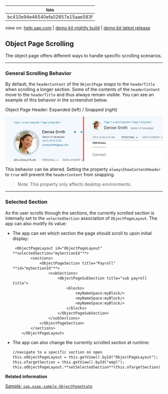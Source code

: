 | loio |
| -----|
| bc410e94e46540efa02857e15aae583f |

<div id="loio">

view on: [help.sap.com](https://help.sap.com/viewer/DRAFT/3237636b137e43519a20ad5513c49ccb/latest/en-US/bc410e94e46540efa02857e15aae583f.html) | [demo kit nightly build](https://openui5nightly.hana.ondemand.com/#/topic/bc410e94e46540efa02857e15aae583f) | [demo kit latest release](https://openui5.hana.ondemand.com/#/topic/bc410e94e46540efa02857e15aae583f)</div>
<!-- loiobc410e94e46540efa02857e15aae583f -->

## Object Page Scrolling

The object page offers different ways to handle specific scrolling scenarios.

***

### General Scrolling Behavior

By default, the `headerContent` of the `ObjectPage` snaps to the `headerTitle` when scrolling a longer section. Some of the contents of the `headerContent` move to the `headerTitle` and thus always remain visible. You can see an example of this behavior in the screenshot below.

   
  
Object Page Header: Expanded \(left\) / Snapped \(right\)<a name="loiobc410e94e46540efa02857e15aae583f__fig_hnb_cgm_cv"/>

 ![](loio1106798cda9a4eda858c4322b933579d_HiRes.png "Object Page Header: Expanded (left) / Snapped (right)") 

This behavior can be altered. Setting the property `alwaysShowContentHeader` to `true` will prevent the `headerContent` from snapping.

> Note:
> This property only affects desktop environments.
> 
> 

***

### Selected Section

As the user scrolls through the sections, the currently scrolled section is internally set to the `selectedSection` association of `ObjectPageLayout`. The app can also modify its value:

-   The app can set which section the page should scroll to upon initial display:

    ```lang-xml
     <ObjectPageLayout id="ObjectPageLayout" **selectedSection="mySectionId"**>
            <sections>
                <ObjectPageSection title="Payroll" **id="mySectionId"**>
                    <subSections>
                        <ObjectPageSubSection title="sub payroll title">
                            <blocks>
                                <myNameSpace:myBlock/>
                                <myNameSpace:myBlock/>
                                <myNameSpace:myBlock/>
                            </blocks>
                        </ObjectPageSubSection>
                    </subSections>
                </ObjectPageSection>
            </sections>
        </ObjectPageLayout>
    ```

-   The app can also change the currently scrolled section at runtime:

    ```lang-js
    //navigate to a specific section on open
    this.oObjectPageLayout = this.getView().byId("ObjectPageLayout");
    this.oTargetSection = this.getView().byId("empl");
    this.oObjectPageLayout.**setSelectedSection**(this.oTargetSection)
    ```


**Related information**  


[Sample: `sap.uxap.sample.ObjectPageState`](https://openui5.hana.ondemand.com/explored.html#/sample/sap.uxap.sample.ObjectPageState/preview)

